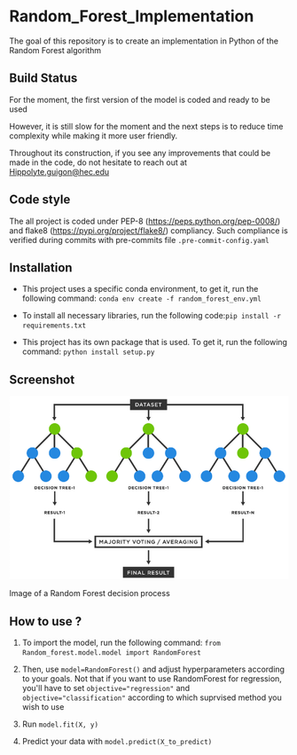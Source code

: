 # Random_Forest_Implementation
The goal of this repository is to create an implementation in Python of the Random Forest algorithm

## Build Status

For the moment, the first version of the model is coded and ready to be used

However, it is still slow for the moment and the next steps is to reduce time complexity while making it more user friendly.

Throughout its construction, if you see any improvements that could be made in the code, do not hesitate to reach out at
Hippolyte.guigon@hec.edu

## Code style

The all project is coded under PEP-8 (https://peps.python.org/pep-0008/) and flake8 (https://pypi.org/project/flake8/) compliancy. Such compliance is verified during commits with pre-commits file ```.pre-commit-config.yaml```

## Installation

* This project uses a specific conda environment, to get it, run the following command: ```conda env create -f random_forest_env.yml```

* To install all necessary libraries, run the following code:```pip install -r requirements.txt```

* This project has its own package that is used. To get it, run the following command: ```python install setup.py```


## Screenshot

![alt text](https://github.com/HippolyteGuigon/Random_Forest_Implementation/blob/main/ressources/random_forest.png)

Image of a Random Forest decision process

## How to use ?

1. To import the model, run the following command: ```from Random_forest.model.model import RandomForest```

2. Then, use ```model=RandomForest()``` and adjust hyperparameters according to your goals. Not that if you want to use RandomForest for regression, you'll have to set ```objective="regression"``` and ```objective="classification"``` according to which suprvised method you wish to use

3. Run ```model.fit(X, y)```

4. Predict your data with ```model.predict(X_to_predict)```